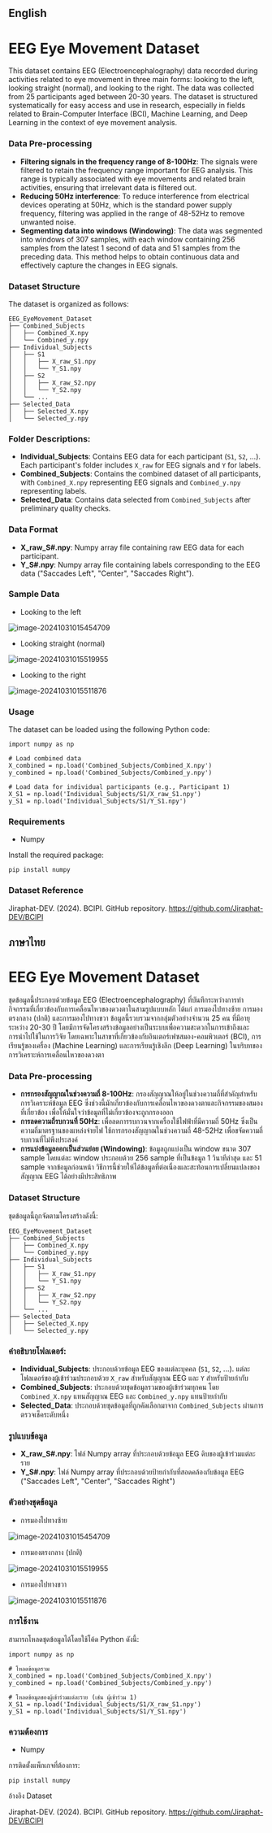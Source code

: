 ## English

# EEG Eye Movement Dataset

This dataset contains EEG (Electroencephalography) data recorded during activities related to eye movement in three main forms: looking to the left, looking straight (normal), and looking to the right. The data was collected from 25 participants aged between 20-30 years. The dataset is structured systematically for easy access and use in research, especially in fields related to Brain-Computer Interface (BCI), Machine Learning, and Deep Learning in the context of eye movement analysis.

### Data Pre-processing

- **Filtering signals in the frequency range of 8-100Hz**: The signals were filtered to retain the frequency range important for EEG analysis. This range is typically associated with eye movements and related brain activities, ensuring that irrelevant data is filtered out.
- **Reducing 50Hz interference**: To reduce interference from electrical devices operating at 50Hz, which is the standard power supply frequency, filtering was applied in the range of 48-52Hz to remove unwanted noise.
- **Segmenting data into windows (Windowing)**: The data was segmented into windows of 307 samples, with each window containing 256 samples from the latest 1 second of data and 51 samples from the preceding data. This method helps to obtain continuous data and effectively capture the changes in EEG signals.

### Dataset Structure

The dataset is organized as follows:

```
EEG_EyeMovement_Dataset
├── Combined_Subjects
│   ├── Combined_X.npy
│   └── Combined_y.npy
├── Individual_Subjects
│   ├── S1
│   │   ├── X_raw_S1.npy
│   │   └── Y_S1.npy
│   ├── S2
│   │   ├── X_raw_S2.npy
│   │   └── Y_S2.npy
│   └── ...
├── Selected_Data
│   ├── Selected_X.npy
│   └── Selected_y.npy
```

### Folder Descriptions:

- **Individual_Subjects**: Contains EEG data for each participant (`S1`, `S2`, ...). Each participant's folder includes `X_raw` for EEG signals and `Y` for labels.
- **Combined_Subjects**: Contains the combined dataset of all participants, with `Combined_X.npy` representing EEG signals and `Combined_y.npy` representing labels.
- **Selected_Data**: Contains data selected from `Combined_Subjects` after preliminary quality checks.

### Data Format

- **X_raw_S#.npy**: Numpy array file containing raw EEG data for each participant.
- **Y_S#.npy**: Numpy array file containing labels corresponding to the EEG data ("Saccades Left", "Center", "Saccades Right").

### Sample Data

- Looking to the left

![image-20241031015454709](./assets/image-20241031015454709.png)

- Looking straight (normal)

![image-20241031015519955](./assets/image-20241031015519955.png)

-  Looking to the right

![image-20241031015511876](./assets/image-20241031015511876.png)

### Usage

The dataset can be loaded using the following Python code:

```
import numpy as np

# Load combined data
X_combined = np.load('Combined_Subjects/Combined_X.npy')
y_combined = np.load('Combined_Subjects/Combined_y.npy')

# Load data for individual participants (e.g., Participant 1)
X_S1 = np.load('Individual_Subjects/S1/X_raw_S1.npy')
y_S1 = np.load('Individual_Subjects/S1/Y_S1.npy')
```

### Requirements

- Numpy

Install the required package:

```
pip install numpy
```

### Dataset Reference

Jiraphat-DEV. (2024). BCIPI. GitHub repository. https://github.com/Jiraphat-DEV/BCIPI

## ภาษาไทย

# EEG Eye Movement Dataset

ชุดข้อมูลนี้ประกอบด้วยข้อมูล EEG (Electroencephalography) ที่บันทึกระหว่างการทำกิจกรรมที่เกี่ยวข้องกับการเคลื่อนไหวของดวงตาในสามรูปแบบหลัก ได้แก่ การมองไปทางซ้าย การมองตรงกลาง (ปกติ) และการมองไปทางขวา ข้อมูลนี้รวบรวมจากกลุ่มตัวอย่างจำนวน 25 คน ที่มีอายุระหว่าง 20-30 ปี โดยมีการจัดโครงสร้างข้อมูลอย่างเป็นระบบเพื่อความสะดวกในการเข้าถึงและการนำไปใช้ในการวิจัย โดยเฉพาะในสาขาที่เกี่ยวข้องกับอินเตอร์เฟซสมอง-คอมพิวเตอร์ (BCI), การเรียนรู้ของเครื่อง (Machine Learning) และการเรียนรู้เชิงลึก (Deep Learning) ในบริบทของการวิเคราะห์การเคลื่อนไหวของดวงตา

### Data Pre-processing

- **การกรองสัญญาณในช่วงความถี่ 8-100Hz**: กรองสัญญาณให้อยู่ในช่วงความถี่ที่สำคัญสำหรับการวิเคราะห์ข้อมูล EEG ซึ่งช่วงนี้มักเกี่ยวข้องกับการเคลื่อนไหวของดวงตาและกิจกรรมของสมองที่เกี่ยวข้อง เพื่อให้มั่นใจว่าข้อมูลที่ไม่เกี่ยวข้องจะถูกกรองออก
- **การลดความถี่รบกวนที่ 50Hz**: เพื่อลดการรบกวนจากเครื่องใช้ไฟฟ้าที่มีความถี่ 50Hz ซึ่งเป็นความถี่มาตรฐานของแหล่งจ่ายไฟ ใช้การกรองสัญญาณในช่วงความถี่ 48-52Hz เพื่อขจัดความถี่รบกวนที่ไม่พึงประสงค์
- **การแบ่งข้อมูลออกเป็นส่วนย่อย (Windowing)**: ข้อมูลถูกแบ่งเป็น window ขนาด 307 sample โดยแต่ละ window ประกอบด้วย 256 sample ที่เป็นข้อมูล 1 วินาทีล่าสุด และ 51 sample จากข้อมูลก่อนหน้า วิธีการนี้ช่วยให้ได้ข้อมูลที่ต่อเนื่องและสะท้อนการเปลี่ยนแปลงของสัญญาณ EEG ได้อย่างมีประสิทธิภาพ

### Dataset Structure

ชุดข้อมูลนี้ถูกจัดตามโครงสร้างดังนี้:

```
EEG_EyeMovement_Dataset
├── Combined_Subjects
│   ├── Combined_X.npy
│   └── Combined_y.npy
├── Individual_Subjects
│   ├── S1
│   │   ├── X_raw_S1.npy
│   │   └── Y_S1.npy
│   ├── S2
│   │   ├── X_raw_S2.npy
│   │   └── Y_S2.npy
│   └── ...
├── Selected_Data
│   ├── Selected_X.npy
│   └── Selected_y.npy
```

### คำอธิบายโฟลเดอร์:

- **Individual_Subjects**: ประกอบด้วยข้อมูล EEG ของแต่ละบุคคล (`S1`, `S2`, ...). แต่ละโฟลเดอร์ของผู้เข้าร่วมประกอบด้วย `X_raw` สำหรับสัญญาณ EEG และ `Y` สำหรับป้ายกำกับ
- **Combined_Subjects**: ประกอบด้วยชุดข้อมูลรวมของผู้เข้าร่วมทุกคน โดย `Combined_X.npy` แทนสัญญาณ EEG และ `Combined_y.npy` แทนป้ายกำกับ
- **Selected_Data**: ประกอบด้วยชุดข้อมูลที่ถูกคัดเลือกมาจาก `Combined_Subjects` ผ่านการตรวจเช็คระดับหนึ่ง

### รูปแบบข้อมูล

- **X_raw_S#.npy**: ไฟล์ Numpy array ที่ประกอบด้วยข้อมูล EEG ดิบของผู้เข้าร่วมแต่ละราย
- **Y_S#.npy**: ไฟล์ Numpy array ที่ประกอบด้วยป้ายกำกับที่สอดคล้องกับข้อมูล EEG ("Saccades Left", "Center", "Saccades Right")

### ตัวอย่างชุดข้อมูล

- การมองไปทางซ้าย 

![image-20241031015454709](./assets/image-20241031015454709.png)

- การมองตรงกลาง (ปกติ)

![image-20241031015519955](./assets/image-20241031015519955.png)

-  การมองไปทางขวา

![image-20241031015511876](./assets/image-20241031015511876.png)

### การใช้งาน

สามารถโหลดชุดข้อมูลได้โดยใช้โค้ด Python ดังนี้:

```
import numpy as np

# โหลดข้อมูลรวม
X_combined = np.load('Combined_Subjects/Combined_X.npy')
y_combined = np.load('Combined_Subjects/Combined_y.npy')

# โหลดข้อมูลของผู้เข้าร่วมแต่ละราย (เช่น ผู้เข้าร่วม 1)
X_S1 = np.load('Individual_Subjects/S1/X_raw_S1.npy')
y_S1 = np.load('Individual_Subjects/S1/Y_S1.npy')
```

### ความต้องการ

- Numpy

การติดตั้งแพ็กเกจที่ต้องการ:

```
pip install numpy
```

อ้างอิง Dataset

Jiraphat-DEV. (2024). BCIPI. GitHub repository. https://github.com/Jiraphat-DEV/BCIPI